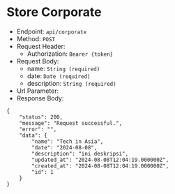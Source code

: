 # Store Corporate

- Endpoint: `api/corporate`
- Method: `POST`
- Request Header:
  - Authorization: `Bearer {token}`
- Request Body:
  - name: `String (required)`
  - date: `Date (required)`
  - description: `String (required)`
- Url Parameter:
- Response Body:

```
{
    "status": 200,
    "message": "Request successful.",
    "error": "",
    "data": {
        "name": "Tech in Asia",
        "date": "2024-08-08",
        "description": "ini deskripsi",
        "updated_at": "2024-08-08T12:04:19.000000Z",
        "created_at": "2024-08-08T12:04:19.000000Z",
        "id": 1
    }
}
```

